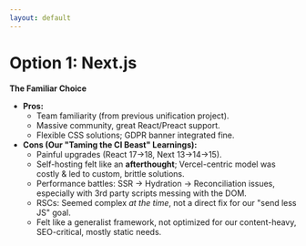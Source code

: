 ```yaml
---
layout: default
---
```


# Option 1: Next.js

**The Familiar Choice**

* **Pros:**
    * Team familiarity (from previous unification project).
    * Massive community, great React/Preact support.
    * Flexible CSS solutions; GDPR banner integrated fine.
* **Cons (Our "Taming the CI Beast" Learnings):**
    * Painful upgrades (React 17&rarr;18, Next 13&rarr;14&rarr;15).
    * Self-hosting felt like an **afterthought**; Vercel-centric model was costly & led to custom, brittle solutions.
    * Performance battles: SSR &rarr; Hydration &rarr; Reconciliation issues, especially with 3rd party scripts messing with the DOM.
    * RSCs: Seemed complex *at the time*, not a direct fix for our "send less JS" goal.
    * Felt like a generalist framework, not optimized for our content-heavy, SEO-critical, mostly static needs.

<CornerLogo src="/2025-04-23/nextjs-logo.png" alt="Next.js Logo" height="250px" />